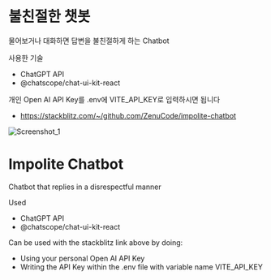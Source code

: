 # 불친절한 챗봇

물어보거나 대화하면 답변을 불친절하게 하는 Chatbot

사용한 기술
- ChatGPT API
- @chatscope/chat-ui-kit-react


개인 Open AI API Key를 .env에 VITE_API_KEY로 입력하시면 됩니다
- https://stackblitz.com/~/github.com/ZenuCode/impolite-chatbot


![Screenshot_1](https://github.com/ZenuCode/impolite-chatbot/assets/100235605/f6f14694-00b2-4e6c-96c8-a80f48976a11)



# Impolite Chatbot

Chatbot that replies in a disrespectful manner

Used
- ChatGPT API
- @chatscope/chat-ui-kit-react

Can be used with the stackblitz link above by doing:
- Using your personal Open AI API Key
- Writing the API Key within the .env file with variable name VITE_API_KEY
